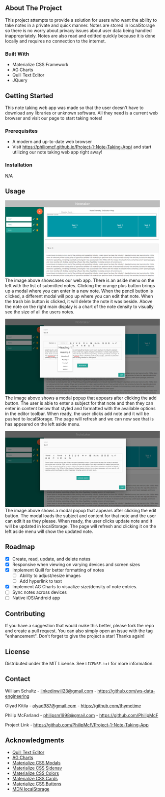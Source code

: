 ## About The Project
This project attempts to provide a solution for users who want the ability to take notes in a private 
and quick manner. Notes are stored in localStorage so there is no worry about privacy issues about user data
being handled inappropriately. Notes are also read and editted quickly because it is done locally and requires 
no connection to the internet.

### Built With 

* Materialize CSS Framework
* AG Charts
* Quill Text Editor
* JQuery

## Getting Started
This note taking web app was made so that the user doesn't have to download any libraries or unknown software.
All they need is a current web browser and visit our page to start taking notes!

### Prerequisites 
* A modern and up-to-date web browser
* Visit https://philipmcf.github.io/Project-1-Note-Taking-App/ and start utilizing our note taking web app right away!

### Installation 
N/A

## Usage 
![Main page of the note taking app. Aside menu on the left and main content on the right.](images/mainImage.png)
The image above showcases our web app. There is an aside menu on the left with the list of submitted notes.
Clicking the orange plus button brings up a modal where you can enter in a new note.
When the pencil button is clicked, a different modal will pop up where you can edit that note.
When the trash bin button is clicked, it will delete the note it was beside.
Above the note on the right main display is a chart of the note density to visually see the size of all the users notes.


![Showcases add functionality with a modal.](images/addImage.PNG)
The image above shows a modal popup that appears after clicking the add button. 
The user is able to enter a subject for that note and then they can enter in content below that styled and formatted with 
the available options in the editor toolbar. When ready, the user clicks add note and it will be pushed to localStorage.
The page will refresh and we can now see that is has appeared on the left aside menu.


![Showcases edit functionality with a different modal.](images/editImage.PNG)
The image above shows a modal popup that appears after clicking the edit button. 
The modal loads the subject and content for that note and the user can edit it as they please.
When ready, the user clicks update note and it will be updated in localStorage.
The page will refresh and clicking it on the left aside menu will show the updated note.


## Roadmap
- [x] Create, read, update, and delete notes
- [x] Responsive when viewing on varying devices and screen sizes
- [x] Implement Quill for better formatting of notes
    - [ ] Ability to adjust/resize images
    - [ ] Add hyperlink to text
- [x] Implement AG Charts to visualize size/density of note entries.
- [ ] Sync notes across devices
- [ ] Native iOS/Android app

## Contributing
If you have a suggestion that would make this better, please fork the repo and create a pull request. You can also simply open an issue with the tag "enhancement". Don't forget to give the project a star! Thanks again!

## License 

Distributed under the MIT License. See `LICENSE.txt` for more information.

## Contact 
William Schultz - linkedinwill23@gmail.com - https://github.com/ws-data-engineering

Olyad Kitila - olyad987@gmail.com - https://github.com/thymetime

Philip McFarland - philipsm1998@gmail.com - https://github.com/PhilipMcF

Project Link - https://github.com/PhilipMcF/Project-1-Note-Taking-App

## Acknowledgments 
* [Quill Text Editor](https://quilljs.com/docs/api)
* [AG Charts](https://charts.ag-grid.com/gallery/simple-treemap/)
* [Materialize CSS Modals](https://materializecss.com/modals.html#!)
* [Materialize CSS Sidenav](https://materializecss.com/sidenav.html)
* [Materialize CSS Colors](https://materializecss.com/color.html)
* [Materialize CSS Cards](https://materializecss.com/cards.html)
* [Materialize CSS Buttons](https://materializecss.com/buttons.html)
* [MDN localStorage](https://developer.mozilla.org/en-US/docs/Web/API/Window/localStorage)